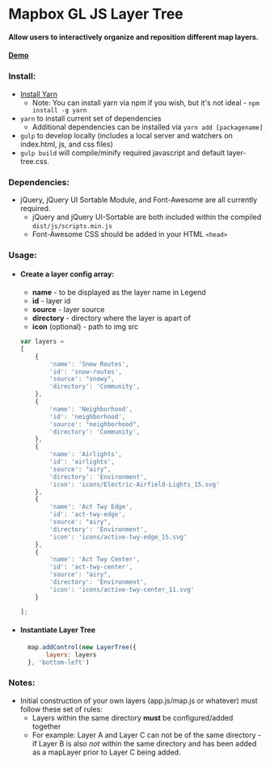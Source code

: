 # Mapbox GL JS Layer Tree
#### Allow users to interactively organize and reposition different map layers.

#### [Demo](http://dev.gartrellgroup.com/layer-tree/)

### Install:
- [Install Yarn](https://yarnpkg.com/docs/install)
  - Note: You can install yarn via npm if you wish, but it's not ideal - `npm install -g yarn`
- `yarn` to install current set of dependencies
  - Additional dependencies can be installed via `yarn add [packagename]`
- `gulp` to develop locally (includes a local server and watchers on index.html, js, and css files)
- `gulp build` will compile/minify required javascript and default layer-tree.css.


### Dependencies:
- jQuery, jQuery UI Sortable Module, and Font-Awesome are all currently required.
  - jQuery and jQuery UI-Sortable are both included within the compiled `dist/js/scripts.min.js`
  - Font-Awesome CSS should be added in your HTML `<head>`

### Usage:
- #### Create a layer config array:
    - **name** - to be displayed as the layer name in Legend
    - **id** - layer id
    - **source** - layer source
    - **directory** - directory where the layer is apart of
    - **icon** (optional) - path to img src

     ```javascript
     var layers =
     [
         {
             'name': 'Snow Routes',
             'id': 'snow-routes',
             'source': "snowy",
             'directory': 'Community',
         },
         {
             'name': 'Neighborhood',
             'id': 'neighborhood',
             'source': "neighborhood",
             'directory': 'Community',
         },
         {
             'name': 'Airlights',
             'id': 'airlights',
             'source': "airy",
             'directory': 'Environment',
             'icon': 'icons/Electric-Airfield-Lights_15.svg'
         },
         {
             'name': 'Act Twy Edge',
             'id': 'act-twy-edge',
             'source': "airy",
             'directory': 'Environment',
             'icon': 'icons/active-twy-edge_15.svg'
         },
         {
             'name': 'Act Twy Center',
             'id': 'act-twy-center',
             'source': "airy",
             'directory': 'Environment',
             'icon': 'icons/active-twy-center_11.svg'
         }

     ];
     ```

- #### Instantiate Layer Tree
     ```javascript
       map.addControl(new LayerTree({
            layers: layers
       }, 'bottom-left')
    ```

### Notes:
- Initial construction of your own layers (app.js/map.js or whatever) must follow these set of rules:
  - Layers within the same directory **must** be configured/added together
  - For example: Layer A and Layer C can not be of the same directory - if Layer B is also *not* within the same directory and has been added as a mapLayer prior to Layer C being added.
